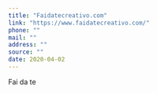 ```yaml
---
title: "Faidatecreativo.com"
link: "https://www.faidatecreativo.com/"
phone: ""
mail: ""
address: ""
source: ""
date: 2020-04-02
---
```


Fai da te

